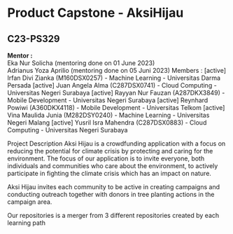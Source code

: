 # Product Capstone - AksiHijau

## C23-PS329

**Mentor :**   
Eka Nur Solicha (mentoring done on 01 June 2023)<br>
Adrianus Yoza Aprilio (mentoring done on 05 Juni 2023)
Members : 
[active] Irfan Divi Zianka (M160DSX0257) - Machine Learning - Universitas Darma Persada
[active] Juan Angela Alma (C287DSX0741) - Cloud Computing - Universitas Negeri Surabaya
[active] Rayyan Nur Fauzan (A287DKX3849) - Mobile Development - Universitas Negeri Surabaya
[active] Reynhard Powiwi (A360DKX4118) - Mobile Development - Universitas Telkom
[active] Vina Maulida Junia (M282DSY0240) - Machine Learning - Universitas Negeri Malang
[active] Yusril Isra Mahendra (C287DSX0883) - Cloud Computing - Universitas Negeri Surabaya


Project Description
Aksi Hijau is a crowdfunding application with a focus on reducing the potential for climate crisis by protecting and caring for the environment. The focus of our application is to invite everyone, both individuals and communities who care about the environment, to actively participate in fighting the climate crisis which has an impact on nature. 

Aksi Hijau invites each community to be active in creating campaigns and conducting outreach together with donors in tree planting actions in the campaign area.

Our repositories is a merger from 3 different repositories created by each learning path
<!--

**Here are some ideas to get you started:**

🙋‍♀️ A short introduction - what is your organization all about?
🌈 Contribution guidelines - how can the community get involved?
👩‍💻 Useful resources - where can the community find your docs? Is there anything else the community should know?
🍿 Fun facts - what does your team eat for breakfast?
🧙 Remember, you can do mighty things with the power of [Markdown](https://docs.github.com/github/writing-on-github/getting-started-with-writing-and-formatting-on-github/basic-writing-and-formatting-syntax)
-->
